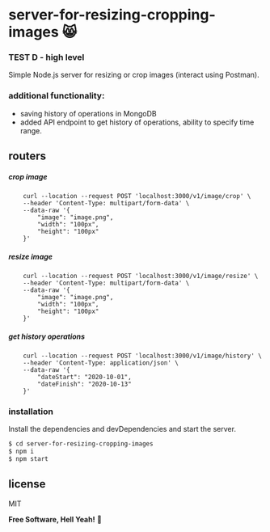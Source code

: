 # server-for-resizing-cropping-images :smile_cat:
### TEST D - high level

Simple Node.js server for resizing or crop images (interact using Postman).

### additional functionality:
- saving history of operations in MongoDB
- added API endpoint to get history of operations, ability to specify time range.

## routers

##### crop image 
```
    curl --location --request POST 'localhost:3000/v1/image/crop' \
    --header 'Content-Type: multipart/form-data' \
    --data-raw '{
        "image": "image.png",
        "width": "100px",
        "height": "100px"
    }'
```

##### resize image 
```
    curl --location --request POST 'localhost:3000/v1/image/resize' \
    --header 'Content-Type: multipart/form-data' \
    --data-raw '{
        "image": "image.png",
        "width": "100px",
        "height": "100px"
    }'
```

##### get history operations
```
    curl --location --request POST 'localhost:3000/v1/image/history' \
    --header 'Content-Type: application/json' \
    --data-raw '{
        "dateStart": "2020-10-01",
        "dateFinish": "2020-10-13"
    }'
```

### installation

Install the dependencies and devDependencies and start the server.

```sh
$ cd server-for-resizing-cropping-images
$ npm i
$ npm start
```

license
----

MIT


**Free Software, Hell Yeah!** :dog:
